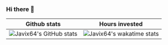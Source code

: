 ### Hi there 👋
|  Github stats | Hours invested  |
|---|---|
|![Javix64's GitHub stats](https://github-readme-stats.vercel.app/api?username=javix64&show=prs_merged,prs_merged_percentage&show_icons=true)   | ![Javix64's wakatime stats](https://github-readme-stats.vercel.app/api/wakatime?username=javix64&layout=compact)  |